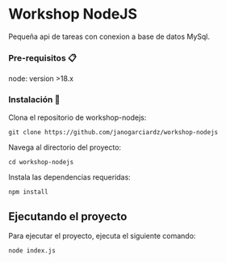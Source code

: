 # Workshop NodeJS

Pequeña api de tareas con conexion a base de datos MySql.

### Pre-requisitos 📋

node: version >18.x

### Instalación 🔧

Clona el repositorio de workshop-nodejs:

```
git clone https://github.com/janogarciardz/workshop-nodejs
```

Navega al directorio del proyecto:

```
cd workshop-nodejs
```

Instala las dependencias requeridas:

```
npm install
```


## Ejecutando el proyecto

Para ejecutar el proyecto, ejecuta el siguiente comando:

```
node index.js
```
